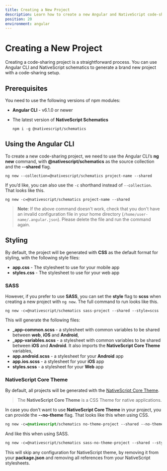 ```yaml
---
title: Creating a New Project
description: Learn how to create a new Angular and NativeScript code-sharing project
position: 20
environment: angular
---
```


# Creating a New Project

Creating a code-sharing project is a straightforward process. You can use Angular CLI and NativeScript schematics to generate a brand new project with a code-sharing setup.

## Prerequisites

You need to use the following versions of npm modules:

* **Angular CLI** - v6.1.0 or newer
* The latest version of **NativeScript Schematics**

  ``` Shell
  npm i -g @nativescript/schematics
  ```

## Using the Angular CLI

To create a new code-sharing project, we need to use the Angular CLI’s **ng new** command, with **@nativescript/schematics** as the source collection and the **--shared** flag.

``` Shell
ng new --collection=@nativescript/schematics project-name --shared
```

If you’d like, you can also use the `-c` shorthand instead of `--collection`. That looks like this.

``` Shell
ng new -c=@nativescript/schematics project-name --shared
```

> **Note**: If the above command doesn't work, check that you don't have an invalid configuration file in your home directory (`/home/user-name/.angular.json`). Please delete the file and run the command again.

## Styling

By default, the project will be generated with **CSS** as the default format for styling, with the following style files:

* **app.css** - The stylesheet to use for your mobile app
* **styles.css** - The stylesheet to use for your web app

### SASS

However, if you prefer to use **SASS**, you can set the **style** flag to **scss** when creating a new project with `ng new`. The full command to run looks like this.

``` Shell
ng new -c=@nativescript/schematics sass-project --shared --style=scss
```

This will generate the following files:

* **_app-common.scss** - a stylesheet with common variables to be shared between **web**, **iOS** and **Android**,
* **_app-variables.scss** - a stylesheet with common variables to be shared between **iOS** and **Android**. It also imports the **NativeScript Core Theme** variables,
* **app.android.scss** - a stylesheet for your **Android** app
* **app.ios.scss** - a stylesheet for your **iOS** app
* **styles.scss** - a stylesheet for your **Web** app

### NativeScript Core Theme

By default, all projects will be generated with the [NativeScript Core Theme](../ui/theme).

> The **NativeScript Core Theme** is a CSS Theme for native applications.

In case you don't want to use **NativeScript Core Theme** in your project, you can provide the **--no-theme** flag. That looks like this when using CSS.

``` CSS
ng new -c=@nativescript/schematics no-theme-project --shared --no-theme
```

And like this when using SASS.

``` SCSS
ng new -c=@nativescript/schematics sass-no-theme-project --shared --style=scss --no-theme
```

This will skip any configuration for NativeScript theme, by removing it from your **package.json** and removing all references from your NativeScript stylesheets.
